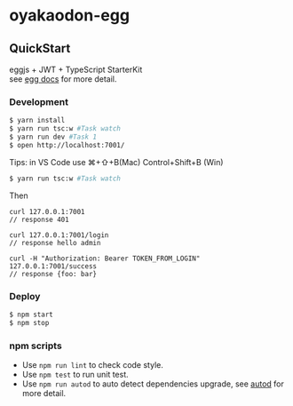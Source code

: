 # oyakaodon-egg



## QuickStart

<!-- add docs here for user -->
eggjs + JWT + TypeScript StarterKit  
see [egg docs][egg] for more detail.

### Development

```bash
$ yarn install
$ yarn run tsc:w #Task watch
$ yarn run dev #Task 1
$ open http://localhost:7001/
```
Tips:
in VS Code use ⌘+⇧+B(Mac) Control+Shift+B (Win) 
```bash
$ yarn run tsc:w #Task watch
```

Then
```
curl 127.0.0.1:7001
// response 401

curl 127.0.0.1:7001/login
// response hello admin

curl -H "Authorization: Bearer TOKEN_FROM_LOGIN" 127.0.0.1:7001/success
// response {foo: bar}
```

### Deploy

```bash
$ npm start
$ npm stop
```

### npm scripts

- Use `npm run lint` to check code style.
- Use `npm test` to run unit test.
- Use `npm run autod` to auto detect dependencies upgrade, see [autod](https://www.npmjs.com/package/autod) for more detail.


[egg]: https://eggjs.org